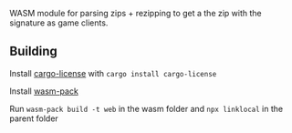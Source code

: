 WASM module for parsing zips + rezipping to get a the zip with the signature as game clients.

## Building

Install [cargo-license](https://crates.io/crates/cargo-license) with `cargo install cargo-license`

Install [wasm-pack](https://rustwasm.github.io/wasm-pack/installer/)

Run `wasm-pack build -t web` in the wasm folder and `npx linklocal` in the parent folder
